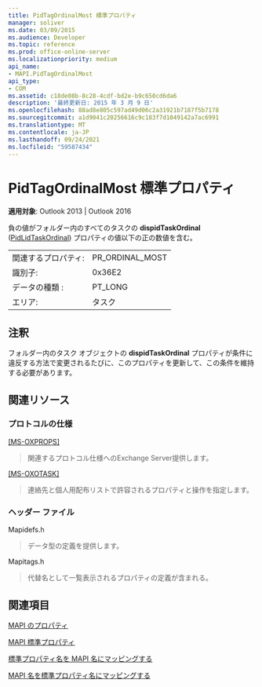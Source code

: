 ```yaml
---
title: PidTagOrdinalMost 標準プロパティ
manager: soliver
ms.date: 03/09/2015
ms.audience: Developer
ms.topic: reference
ms.prod: office-online-server
ms.localizationpriority: medium
api_name:
- MAPI.PidTagOrdinalMost
api_type:
- COM
ms.assetid: c18de08b-8c28-4cdf-bd2e-b9c650cd6da6
description: '最終更新日: 2015 年 3 月 9 日'
ms.openlocfilehash: 88ad8e805c597ad49d06c2a31921b7187f5b7178
ms.sourcegitcommit: a1d9041c20256616c9c183f7d1049142a7ac6991
ms.translationtype: MT
ms.contentlocale: ja-JP
ms.lasthandoff: 09/24/2021
ms.locfileid: "59587434"
---
```

# <a name="pidtagordinalmost-canonical-property"></a>PidTagOrdinalMost 標準プロパティ

  
  
**適用対象**: Outlook 2013 | Outlook 2016 
  
負の値がフォルダー内のすべてのタスクの **dispidTaskOrdinal** ([PidLidTaskOrdinal](pidlidtaskordinal-canonical-property.md)) プロパティの値以下の正の数値を含む。
  
|||
|:-----|:-----|
|関連するプロパティ:  <br/> |PR_ORDINAL_MOST  <br/> |
|識別子:  <br/> |0x36E2  <br/> |
|データの種類 :   <br/> |PT_LONG  <br/> |
|エリア:  <br/> |タスク  <br/> |
   
## <a name="remarks"></a>注釈

フォルダー内のタスク オブジェクトの **dispidTaskOrdinal** プロパティが条件に違反する方法で変更されるたびに、このプロパティを更新して、この条件を維持する必要があります。 
  
## <a name="related-resources"></a>関連リソース

### <a name="protocol-specifications"></a>プロトコルの仕様

[[MS-OXPROPS]](https://msdn.microsoft.com/library/f6ab1613-aefe-447d-a49c-18217230b148%28Office.15%29.aspx)
  
> 関連するプロトコル仕様へのExchange Server提供します。
    
[[MS-OXOTASK]](https://msdn.microsoft.com/library/55600ec0-6195-4730-8436-59c7931ef27e%28Office.15%29.aspx)
  
> 連絡先と個人用配布リストで許容されるプロパティと操作を指定します。
  
### <a name="header-files"></a>ヘッダー ファイル

Mapidefs.h
  
> データ型の定義を提供します。
    
Mapitags.h
  
> 代替名として一覧表示されるプロパティの定義が含まれる。
    
## <a name="see-also"></a>関連項目



[MAPI のプロパティ](mapi-properties.md)
  
[MAPI 標準プロパティ](mapi-canonical-properties.md)
  
[標準プロパティ名を MAPI 名にマッピングする](mapping-canonical-property-names-to-mapi-names.md)
  
[MAPI 名を標準プロパティ名にマッピングする](mapping-mapi-names-to-canonical-property-names.md)

